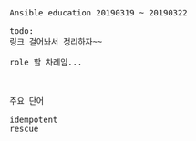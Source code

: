 <pre>
Ansible education 20190319 ~ 20190322

todo:
링크 걸어놔서 정리하자~~

role 할 차례임...



주요 단어

idempotent
rescue

</pre>